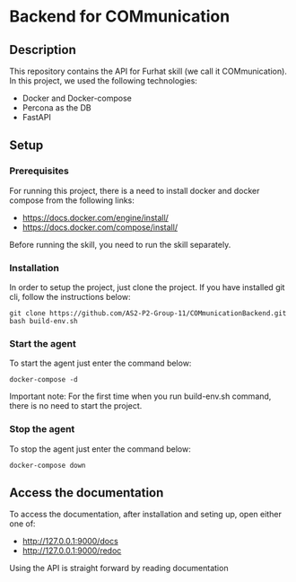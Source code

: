 # Backend for COMmunication
## Description
This repository contains the API for Furhat skill (we call it COMmunication). In this project, we used the following technologies:

- Docker and Docker-compose
- Percona as the DB
- FastAPI

## Setup
### Prerequisites
For running this project, there is a need to install docker and docker compose from the following links:

- https://docs.docker.com/engine/install/
- https://docs.docker.com/compose/install/

Before running the skill, you need to run the skill separately. 
### Installation
In order to setup the project, just clone the project. If you have installed git cli, follow the instructions below:


    git clone https://github.com/AS2-P2-Group-11/COMmunicationBackend.git
    bash build-env.sh
### Start the agent
To start the agent just enter the command below:

    docker-compose -d
Important note: For the first time when you run build-env.sh command, there is no need to start the project.

### Stop the agent
To stop the agent just enter the command below:

    docker-compose down
    
## Access the documentation
To access the documentation, after installation and seting up, open either one of:

- http://127.0.0.1:9000/docs
- http://127.0.0.1:9000/redoc

Using the API is straight forward by reading documentation
    
